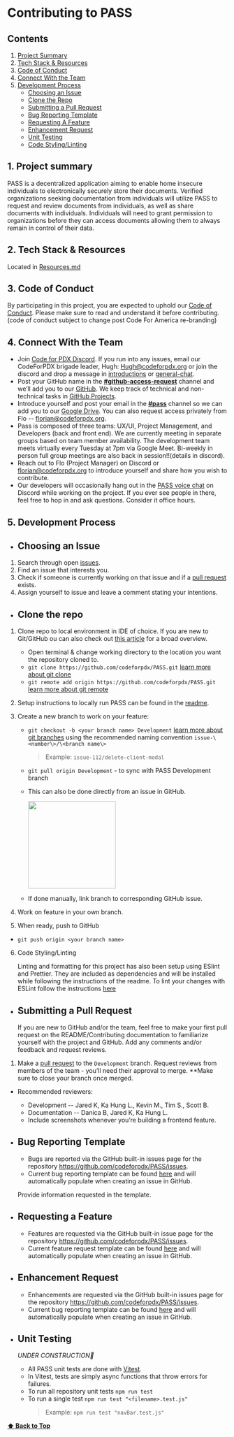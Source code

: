 # Contributing to PASS

## Contents

1. [Project Summary](#1-project-summary)
2. [Tech Stack & Resources](#2-tech-stack--resources)
3. [Code of Conduct](#3-code-of-conduct)
4. [Connect With the Team](#4-connect-with-the-team)
5. [Development Process](#5-development-process)
    - [Choosing an Issue](#choosing-an-issue)
    - [Clone the Repo](#clone-the-repo)
    - [Submitting a Pull Request](#submitting-a-pull-request)
    - [Bug Reporting Template](#bug-reporting-template)
    - [Requesting A Feature](#requesting-a-feature)
    - [Enhancement Request](#enhancement-request)
    - [Unit Testing](#unit-testing)
    - [Code Styling/Linting](#code-stylinglinting)
  
## 1. Project summary

PASS is a decentralized application aiming to enable home insecure individuals to electronically securely store their documents. Verified organizations seeking documentation from individuals will utilize PASS to request and review documents from individuals, as well as share documents with individuals. Individuals will need to grant permission to organizations before they can access documents allowing them to always remain in control of their data.

## 2. Tech Stack & Resources

Located in [Resources.md](./RESOURCES.md)

## 3. Code of Conduct

By participating in this project, you are expected to uphold our [Code of Conduct](./CODE_OF_CONDUCT.md). Please make sure to read and understand it before contributing. (code of conduct subject to change post Code For America re-branding)

## 4. Connect With the Team

-  Join [Code for PDX Discord](https://discord.gg/FEX9KUMH). If you run into any issues, email our CodeForPDX brigade leader, Hugh: Hugh@codeforpdx.org or join the discord and drop a message in [introductions](https://discord.com/channels/1068260532806766733/1075286322530484256) or [general-chat](https://discord.com/channels/1068260532806766733/1068260535080063028).
-  Post your GitHub name in the [**#github-access-request**](https://discord.com/channels/1068260532806766733/1078124139983945858) channel and we’ll add you to our [GitHub](https://github.com/codeforpdx/PASS). We keep track of technical and non-technical tasks in [GitHub Projects](https://github.com/orgs/codeforpdx/projects/3).
- Introduce yourself and post your email in the [**#pass**](https://discord.com/channels/1068260532806766733/1075285803137257544) channel so we can add you to our [Google Drive](https://drive.google.com/drive/u/0/folders/1zTEd34K7Eg7rvg71zS6Uzbwrsct2Lx9E?ths=true). You can also request access privately from Flo -- florian@codeforpdx.org.
-  Pass is composed of three teams: UX/UI, Project Management, and Developers (back and front end). We are currently meeting in separate groups based on team member availability. The development team meets virtually every Tuesday at 7pm via Google Meet. Bi-weekly in person full group meetings are also back in session!!(details in discord).
-  Reach out to Flo (Project Manager) on Discord or florian@codeforpdx.org to introduce yourself and share how you wish to contribute.
-  Our developers will occasionally hang out in the [PASS voice chat](https://discord.com/channels/1068260532806766733/1106779713793433730) on Discord while working on the project. If you ever see people in there, feel free to hop in and ask questions. Consider it office hours.

## 5. Development Process

- ## Choosing an Issue
  
1. Search through open [issues](https://github.com/codeforpdx/PASS/issues).
2. Find an issue that interests you.
3. Check if someone is currently working on that issue and if a [pull request](https://github.com/codeforpdx/PASS/pulls) exists.
4. Assign yourself to issue and leave a comment stating your intentions.
  
- ## Clone the repo

1. Clone repo to local environment in IDE of choice. If you are new to Git/GitHub ou can also check out [this article](https://www.digitalocean.com/community/tutorials/how-to-create-a-pull-request-on-github) for a broad overview.
   - Open terminal & change working directory to the location you want the repository cloned to.
   - `git clone https://github.com/codeforpdx/PASS.git` [learn more about git clone](https://docs.github.com/en/repositories/creating-and-managing-repositories/cloning-a-repository?platform=linux)
   - `git remote add origin https://github.com/codeforpdx/PASS.git` [learn more about git remote](https://docs.github.com/en/get-started/getting-started-with-git/managing-remote-repositories)

2. Setup instructions to locally run PASS can be found in the [readme](../README.md).

3. Create a new branch to work on your feature:
    - `git checkout -b <your branch name> Development` [learn more about git branches](https://www.atlassian.com/git/tutorials/using-branches/git-checkout) using the recommended naming convention `issue-\<number\>/\<branch name\>` 
      > Example: `issue-112/delete-client-modal`
    - `git pull origin Development` - to sync with PASS Development branch
    - This can also be done directly from an issue in GitHub.

      <img src="https://drive.google.com/uc?id=11zUuOYSkv8K0CJE_snet12YSdyLDKP8q" width="200"/>
    - If done manually, link branch to corresponding GitHub issue.

1. Work on feature in your own branch.

2. When ready, push to GitHub

 - `git push origin <your branch name>`
    
6. Code Styling/Linting

   Linting and formatting for this project has also been setup using ESlint and Prettier. They are included as dependencies and will be installed while following the instructions of the readme. To lint your changes with ESLint follow the instructions [here](./README.md#linting)

- ## Submitting a Pull Request
  
   If you are new to GitHub and/or the team, feel free to make your first pull request on the README/Contributing documentation to familiarize yourself with the project and GitHub. Add any comments and/or feedback and request reviews.

1. Make a [pull request](https://docs.github.com/en/pull-requests/collaborating-with-pull-requests/proposing-changes-to-your-work-with-pull-requests/requesting-a-pull-request-review) to the `Development` branch. Request reviews from members of the team - you’ll need their approval to merge. \*\*Make sure to close your branch once merged.

- Recommended reviewers:
  - Development -- Jared K, Ka Hung L., Kevin M., Tim S., Scott B.
  - Documentation -- Danica B, Jared K, Ka Hung L.
  - Include screenshots whenever you’re building a frontend feature.

- ## Bug Reporting Template
  
  - Bugs are reported via the GitHub built-in issues page for the repository https://github.com/codeforpdx/PASS/issues. 
  - Current bug reporting template can be found [here](../.github/ISSUE_TEMPLATE/bug_report.md) and will automatically populate when creating an issue in GitHub.

  Provide information requested in the template.

- ## Requesting a Feature
  
  - Features are requested via the GitHub built-in issue page for the repository https://github.com/codeforpdx/PASS/issues.
  - Current feature request template can be found [here](../.github/ISSUE_TEMPLATE/feature_request.md) and will automatically populate when creating an issue in GitHub.

- ## Enhancement Request

  - Enhancements are requested via the GitHub built-in issues page for the repository https://github.com/codeforpdx/PASS/issues. 
  - Current bug reporting template can be found [here](../.github/ISSUE_TEMPLATE/enhancement_request.md) and will automatically populate when creating an issue in GitHub.
  
- ## Unit Testing 
  
   *UNDER CONSTRUCTION🚧*
  - All PASS unit tests are done with [Vitest](https://vitest.dev/).
  - In Vitest, tests are simply async functions that throw errors for failures.
  - To run all repository unit tests `npm run test`
  - To run a single test `npm run test "<filename>.test.js"` 
    > Example: `npm run test "navBar.test.js"`

**[⬆️ Back to Top](#contributing-to-pass)**